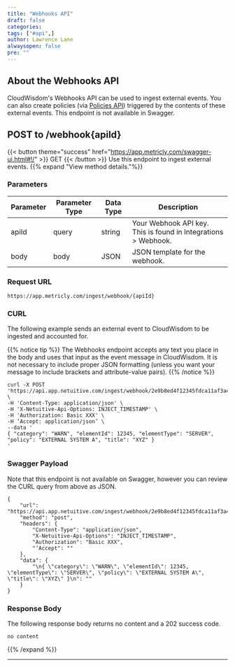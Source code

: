 ```yaml
---
title: "Webhooks API"
draft: false
categories:
tags: ["#api",]
author: Lawrence Lane
alwaysopen: false
pre: ""
---
```



## About the Webhooks API

CloudWisdom's Webhooks API can be used to ingest external events. You can also create policies (via [Policies API](/api/api-policies)) triggered by the contents of these external events. This endpoint is not available in Swagger.

## POST to /webhook{apiId}
{{< button theme="success" href="https://app.metricly.com/swagger-ui.html#!/" >}} GET {{< /button >}} Use this endpoint to ingest external events.
{{% expand "View method details."%}}

### Parameters

| Parameter | Parameter Type | Data Type | Description |
|-------------|----------------|-----------|----------------------|
| apiId | query | string | Your Webhook API key. This is found in Integrations > Webhook. |
| body | body  | JSON  | JSON template for the webhook.  |

### Request URL

 `https://app.metricly.com/ingest/webhook/{apiId}`

### CURL

The following example sends an external event to CloudWisdom to be ingested and accounted for.

{{% notice tip %}}
The Webhooks endpoint accepts any text you place in the body and uses that input as the event message in CloudWisdom. It is not necessary to include proper JSON formatting (unless you want your message to include brackets and attribute-value pairs).
{{% /notice %}}

```
curl -X POST 'https://api.app.netuitive.com/ingest/webhook/2e9b8ed4f12345fdca11af3a443172a4' \
-H 'Content-Type: application/json' \
-H 'X-Netuitive-Api-Options: INJECT_TIMESTAMP' \
-H 'Authorization: Basic XXX' \
-H ‘Accept: application/json’ \
--data '
{ "category": "WARN", "elementId": 12345, "elementType": "SERVER", "policy": "EXTERNAL SYSTEM A", "title": "XYZ" }
'
```

### Swagger Payload

Note that this endpoint is not available on Swagger, however you can review the CURL query from above as JSON.

```
{
    "url": "https://api.app.netuitive.com/ingest/webhook/2e9b8ed4f12345fdca11af3a443172a4",
    "method": "post",
    "headers": {
        "Content-Type": "application/json",
        "X-Netuitive-Api-Options": "INJECT_TIMESTAMP",
        "Authorization": "Basic XXX",
        "‘Accept": ""
    },
    "data": {
        "\n{ \"category\": \"WARN\", \"elementId\": 12345, \"elementType\": \"SERVER\", \"policy\": \"EXTERNAL SYSTEM A\", \"title\": \"XYZ\" }\n": ""
    }
}

```


### Response Body

The following response body returns no content and a 202 success code. 

```
no content

```
{{% /expand %}}

---
